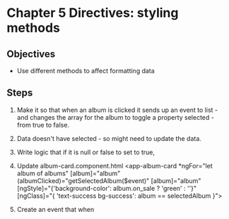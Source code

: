 # Chapter 5 Directives: styling methods

## Objectives

- Use different methods to affect formatting data

## Steps

1. Make it so that when an album is clicked it sends up an event to list - and changes the array
   for the album to toggle a property selected - from true to false.

1. Data doesn't have selected - so might need to update the data.

1. Write logic that if it is null or false to set to true,

1. Update album-card.component.html
   <app-album-card \*ngFor="let album of albums"
   [album]="album" (albumClicked)="getSelectedAlbum(\$event)"
   [album]="album" [ngStyle]="{'background-color': album.on_sale ? 'green' : ''}"
   [ngClass]="{ 'text-success bg-success': album == selectedAlbum }">
   </app-album-card>

1. Create an event that when
